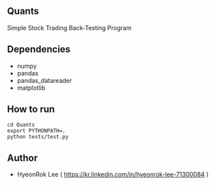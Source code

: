 ## Quants
Simple Stock Trading Back-Testing Program

## Dependencies
- numpy
- pandas
- pandas_datareader
- matplotlib

## How to run
    cd Quants
    export PYTHONPATH=.
    python tests/test.py

## Author
- HyeonRok Lee ( https://kr.linkedin.com/in/hyeonrok-lee-71300084 )
